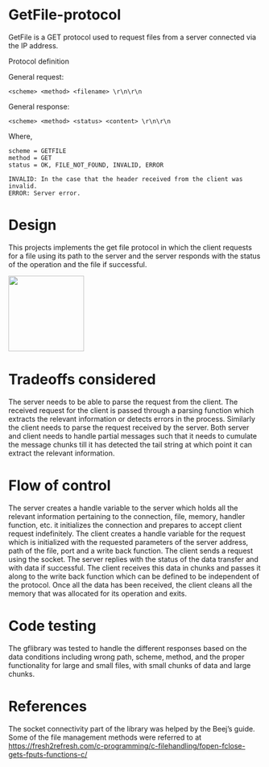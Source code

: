 # GetFile-protocol

GetFile is a GET protocol used to request files from a server connected via the IP address.

Protocol definition

General request:
```
<scheme> <method> <filename> \r\n\r\n
```
General response:
```
<scheme> <method> <status> <content> \r\n\r\n
```
Where,
```
scheme = GETFILE
method = GET
status = OK, FILE_NOT_FOUND, INVALID, ERROR

INVALID: In the case that the header received from the client was invalid.
ERROR: Server error.
```
# Design
This projects implements the get file protocol in which the client requests for a file using its path to the server and the server responds with the status of the operation and the file if successful. 

<image src="https://raw.githubusercontent.com/sreeganeshji/socket-echo-client-server/master/Illustrations/gf.png" height=150>

# Tradeoffs considered
The server needs to be able to parse the request from the client. The received request for the client is passed through a parsing function which extracts the relevant information or detects errors in the process. Similarly the client needs to parse the request received by the server. Both server and client needs to handle partial messages such that it needs to cumulate the message chunks till it has detected the tail string at which point it can extract the relevant information. 
# Flow of control
The server creates a handle variable to the server which holds all the relevant information pertaining to the connection, file, memory, handler function, etc. it initializes the connection and prepares to accept client request indefinitely. 
The client creates a handle variable for the request which is initialized with the requested parameters of the server address, path of the file, port and a write back function. The client sends a request using the socket. The server replies with the status of the data transfer and with data if successful. The client receives this data in chunks and passes it along to the write back function which can be defined to be independent of the protocol. Once all the data has been received, the client cleans all the memory that was allocated for its operation and exits. 
# Code testing
The gflibrary was tested to handle the different responses based on the data conditions including wrong path, scheme, method, and the proper functionality for large and small files, with small chunks of data and large chunks.  
# References
The socket connectivity part of the library was helped by the Beej’s guide. Some of the file management methods were referred to at https://fresh2refresh.com/c-programming/c-filehandling/fopen-fclose-gets-fputs-functions-c/ 
